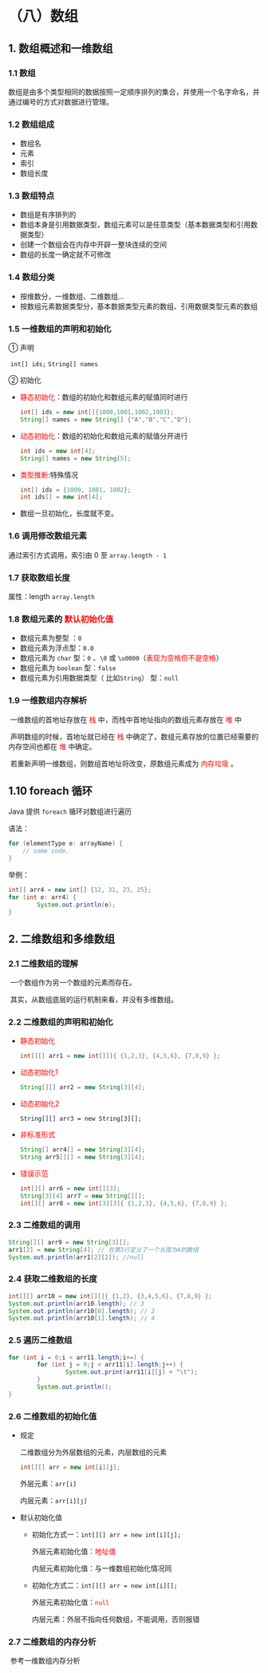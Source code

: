 # （八）数组

## 1. 数组概述和一维数组

### 1.1 数组

数组是由多个类型相同的数据按照一定顺序排列的集合，并使用一个名字命名，并通过编号的方式对数据进行管理。

### 1.2 数组组成

+ 数组名
+ 元素
+ 索引
+ 数组长度

### 1.3 数组特点

+ 数组是有序排列的
+ 数组本身是引用数据类型，数组元素可以是任意类型（基本数据类型和引用数据类型）
+ 创建一个数组会在内存中开辟一整块连续的空间
+ 数组的长度一确定就不可修改

### 1.4 数组分类

+ 按维数分，一维数组、二维数组...
+ 按数组元素数据类型分，基本数据类型元素的数组、引用数据类型元素的数组

### 1.5 一维数组的声明和初始化

① 声明

​	`int[] ids;` `String[] names`

② 初始化

+ <font color=red>静态初始化</font>：数组的初始化和数组元素的赋值同时进行

  ```Java
  int[] ids = new int[]{1000,1001,1002,1003};
  String[] names = new String[] {"A","B","C","D"};
  ```

+ <font color=red>动态初始化</font>：数组的初始化和数组元素的赋值分开进行

  ```Java
  int ids = new int[4];
  String[] names = new String[5];
  ```

+ <font color=red>类型推断</font>:特殊情况

  ```Java
  int[] ids = {1000, 1001, 1002};
  int ids[] = new int[4];
  ```

+ 数组一旦初始化，长度就不变。

### 1.6 调用修改数组元素

通过索引方式调用，索引由 0 至 `array.length - 1`

### 1.7 获取数组长度

属性：length  `array.length`

### 1.8 数组元素的 <font color=red>默认初始化值</font>

+ 数组元素为整型 ：`0`
+ 数组元素为浮点型：`0.0`
+ 数组元素为 `char` 型：`0` 、`\0` 或 `\u0000`（<font color=red>表现为空格但不是空格</font>）
+ 数组元素为 `boolean` 型：`false`
+ 数组元素为引用数据类型（ 比如`String`） 型：`null`

### 1.9 一维数组内存解析

​	一维数组的首地址存放在 <font color=red>栈</font> 中，而栈中首地址指向的数组元素存放在 <font color=red>堆</font> 中

​	声明数组的时候，首地址就已经在 <font color=red>栈</font> 中确定了，数组元素存放的位置已经需要的内存空间也都在 <font color=red>堆</font> 中确定。

​	若重新声明一维数组，则数组首地址将改变，原数组元素成为  <font color=red>内存垃圾</font> 。

## 1.10 foreach 循环

Java 提供 `foreach` 循环对数组进行遍历

语法：

```Java
for (elementType e: arrayName) {
  	// some code.
}
```

举例：

```Java
int[] arr4 = new int[] {12, 31, 23, 25};
for (int e: arr4) {
		System.out.println(e);
}
```

## 2. 二维数组和多维数组

### 2.1 二维数组的理解

​	  一个数组作为另一个数组的元素而存在。

​	  其实，从数组底层的运行机制来看，并没有多维数组。

### 2.2 二维数组的声明和初始化

+ <font color=red>静态初始化</font>
	
	```Java
	int[][] arr1 = new int[][]{ {1,2,3}, {4,5,6}, {7,8,9} };
	```
	
+ <font color=red>动态初始化1</font>

  ```Java
  String[][] arr2 = new String[3][4];
  ```

+ <font color=red>动态初始化2</font>

  ```
  String[][] arr3 = new String[3][];
  ```

+ <font color=red>非标准形式</font>

  ```Java
  String[] arr4[] = new String[3][4];
  String arr5[][] = new String[3][4];
  ```

+ <font color=red>错误示范</font>

  ```Java
  int[][] arr6 = new int[][3];
  String[3][4] arr7 = new String[][];
  int[][] arr8 = new int[3][3]{ {1,2,3}, {4,5,6}, {7,8,9} };
  ```

  

### 2.3 二维数组的调用   

```Java
String[][] arr9 = new String[3][];
arr1[2] = new String[4]; // 在第3行定义了一个长度为4的数组
System.out.println(arr1[2][2]); //null
```

### 2.4 获取二维数组的长度

```Java
int[][] arr10 = new int[][]{ {1,2}, {3,4,5,6}, {7,8,9} };
System.out.println(arr10.length); // 3
System.out.println(arr10[0].length); // 2
System.out.println(arr10[1].length); // 4
```

### 2.5 遍历二维数组

```Java
for (int i = 0;i < arr11.length;i+=) {
		for (int j = 0;j < arr11[i].length;j++) {
				System.out.print(arr11[i][j] + "\t");
		}
		System.out.println();
}
```

### 2.6 二维数组的初始化值

+ 规定

  二维数组分为外层数组的元素，内层数组的元素

  ```Java
  int[][] arr = new int[i][j];
  ```

  外层元素：`arr[i]`

  内层元素：`arr[i][j]`

+ 默认初始化值

  + 初始化方式一：`int[][] arr = new int[i][j];`

    外层元素初始化值：<font color=red>地址值</font>

    内层元素初始化值：与一维数组初始化情况同

  + 初始化方式二：`int[][] arr = new int[i][];`

    外层元素初始化值：<font color=red>`null`</font>

    内层元素：外层不指向任何数组，不能调用，否则报错

### 2.7 二维数组的内存分析                                                                                                                                                                                                                                                                                                                                                                                                                                                                                                                                                                                                                                                                                                                                                                                                                                                                                                                                                                                                                                                                                                                                                                                                                                                                                                                                                                                                                                                                                                                                                                                                                                                                                                                                                                                                                                                                                                                                                                                                                                                                                                                                                                                                                                                                                                                                                                                                                                                                                                                                                                                                                                                                                                                                                                                                                                                                                                                                                                                                                                                                                                                                                                                                                                                                                                                                                                                                                                                                                                                                                                                                                                                                                                                                                                                                                                                                                                                                                                                                                                                                                                                                                                                                                                                                                                                                                                                                                                                                                                                                                                                                                                                                                                                                                                                                                                                                                                                                                                                                                                                                                                                                                                                                                                                                                                                                                                                                                                                                              

​		参考一维数组内存分析